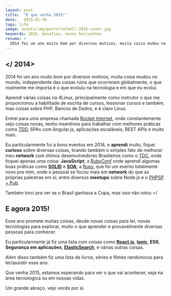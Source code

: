 ```yaml
---
layout: post
title:  "E que venha 2015!"
date:   2015-01-30
tags: life
image: assets/img/posts/rafaell-2015-cover.jpg
keywords: 2015, desafios, novos horizontes
resumo: >
  2014 foi um ano muito bom por diversos motivos, muita coisa mudou no mundo, independente das coisas ruins que ocorreram globalmente, o que realmente me importa é o que evoluiu na tecnologia e em que eu evolui.
---
```

## </ 2014>
2014 foi um ano muito bom por diversos motivos, muita coisa mudou no mundo, independente das coisas ruins que ocorreram globalmente, o que realmente me importa é o que evoluiu na tecnologia e em que eu evolui.

Aprendi várias coisas na 4Linux, principalmente como instrutor o que me proporcionou a habilitade de escrita de cursos, lessionar cursos e também, mas coisas sobre PHP, Bancos de Dados, e é claro Linux.

Entrei para uma empresa chamada [Rocket Internet](https://www.rocket-internet.com/), onde constantemente vejo coisas novas, tenho insentivos para trabalhar com melhores práticas como [TDD](), SPAs com Angular.js, aplicações escaláveis, REST APIs e muito mais.

Eu particularmente fui a bons eventos em 2014, e **aprendi** muito, fiquei **curioso** sobre diversas coisas, tirando também o simples fato de melhorar meu **network** com ótimos desenvolvedores Brasileiros como o [TDC](http://www.thedevelopersconference.com.br/tdc/2014/saopaulo/trilhas), onde foquei apenas uma coisa: **JavaScript**; a [RubyConf](http://www.rubyconf.com.br/) onde aprendi algumas boas práticas como **[SOLID](http://en.wikipedia.org/wiki/SOLID_(object-oriented_design))** e **[SOA](http://en.wikipedia.org/wiki/Service-oriented_architecture)**; a [Rupy](http://rupy.com.br/), que foi um evento totalmente novo pra mim, onde o pessoal se focou mais em **network** do que as próprias palestras em sí; entre diversos **meetups** sobre Node.js e o [PHPSP + Pub](http://www.meetup.com/php-sp/).

Também torci pra ver se o Brasil ganhava a Copa, mas isso não rolou =/

## E agora 2015!
Esse ano promete muitas coisas, desde novas coisas para ler, novas tecnologias para explorar, muito o que aprender e provavelmente diversas pessoas para conhecer.

Eu particularmente já fiz uma lista com coisas como **[React.js](https://facebook.github.io/react/)**, **[Ionic](http://ionicframework.com/)**, **ES6**, **Segurança em aplicações**, **[ElasticSearch](https://www.elastic.co/products/elasticsearch)**, e várias outras coisas.

Além disso também fiz uma lista de livros, séries e filmes randomicos para ler/assistir esse ano.

Que venha 2015, estamos esperando para ver o que vai acontecer, seja na área tecnologica ou em nossas vidas.

Um grande abraço, vejo vocês por ai.

